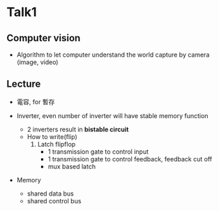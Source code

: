 # **Talk1**
## **Computer vision**
- Algorithm to let computer understand the world capture by camera (image, video)
## **Lecture**
- 電容, for 暫存
- Inverter, even number of inverter will have stable memory function
    - 2 inverters result in **bistable circuit**
    - How to write(flip)
        1. Latch flipflop
            - 1 transmission gate to control input
            - 1 transmission gate to control feedback, feedback cut off
            - mux based latch

- Memory
    - shared data bus
    - shared control bus